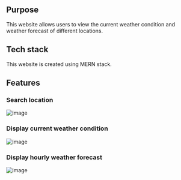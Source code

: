 ## Purpose
This website allows users to view the current weather condition and weather forecast of different locations.

## Tech stack
This website is created using MERN stack.

## Features
### Search location
![image](https://user-images.githubusercontent.com/118338730/204729692-fe91d467-9a63-41b8-9698-8ebfa032b564.png)
### Display current weather condition
![image](https://user-images.githubusercontent.com/118338730/204729778-abdae23f-afee-49c3-926f-8ce11fa28d91.png)
### Display hourly weather forecast
![image](https://user-images.githubusercontent.com/118338730/204729848-d9c8fdac-e0c9-4308-940d-364add93d753.png)
